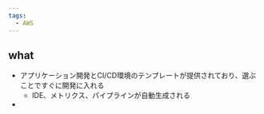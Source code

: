 ```yaml
---
tags:
  - AWS
---
```

## what
- アプリケーション開発とCI/CD環境のテンプレートが提供されており、選ぶことですぐに開発に入れる
	- IDE、メトリクス、パイプラインが自動生成される
- 